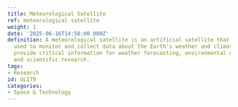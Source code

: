 ```yaml
---
title: Meteorological Satellite
ref: meteorological-satellite
weight: 1
date: '2025-06-16T14:50:00.000Z'
definition: A meteorological satellite is an artificial satellite that is primarily
  used to monitor and collect data about the Earth's weather and climate. These satellites
  provide critical information for weather forecasting, environmental monitoring,
  and scientific research.
tags:
- Research
id: GL179
categories:
- Space & Technology
---
```


